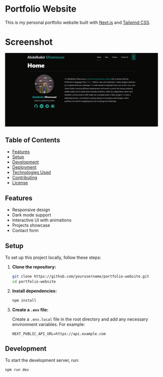 # Portfolio Website

This is my personal portfolio website built with [Next.js](https://nextjs.org/) and [Tailwind CSS](https://tailwindcss.com/).
# Screenshot

![Portfolio Screenshot](public/screencapture-localhost-3000-2024-06-12-22_06_11.png)

## Table of Contents

- [Features](#features)
- [Setup](#setup)
- [Development](#development)
- [Deployment](#deployment)
- [Technologies Used](#technologies-used)
- [Contributing](#contributing)
- [License](#license)

## Features

- Responsive design
- Dark mode support
- Interactive UI with animations
- Projects showcase
- Contact form

## Setup

To set up this project locally, follow these steps:

1. **Clone the repository:**

    ```sh
    git clone https://github.com/yourusername/portfolio-website.git
    cd portfolio-website
    ```

2. **Install dependencies:**

    ```sh
    npm install
    ```

3. **Create a `.env` file:**

    Create a `.env.local` file in the root directory and add any necessary environment variables. For example:

    ```env
    NEXT_PUBLIC_API_URL=https://api.example.com
    ```

## Development

To start the development server, run:

```sh
npm run dev

